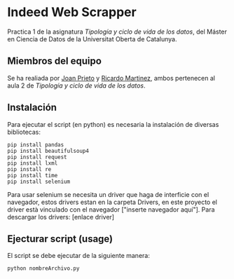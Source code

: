 # Indeed Web Scrapper

Practica 1 de la asignatura _Tipología y ciclo de vida de los datos_, del Máster en Ciencia de Datos de la Universitat Oberta de Catalunya.

## Miembros del equipo

Se ha realiada por [Joan Prieto](https://github.com/joanPri) y [Ricardo Martinez](https://github.com/), ambos pertenecen al aula 2 de _Tipología y ciclo de vida de los datos_.

## Instalación

Para ejecutar el script (en python) es necesaria la instalación de diversas bibliotecas:

```
pip install pandas
pip install beautifulsoup4
pip install request
pip install lxml
pip install re
pip install time
pip install selenium
```

Para usar selenium se necesita un driver que haga de interficie con el navegador, estos drivers estan en la carpeta Drivers, en este proyecto el driver està vinculado con el navegador ["inserte navegador aquí"].
Para descargar los drivers:
[enlace driver]

## Ejecturar script (usage)

El script se debe ejecutar de la siguiente manera:

```
python nombreArchivo.py
```
